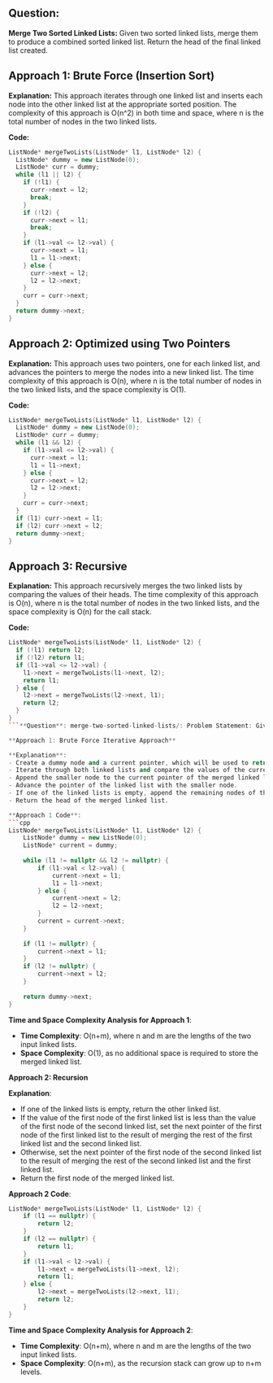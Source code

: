 ## Question:
**Merge Two Sorted Linked Lists:** Given two sorted linked lists, merge them to produce a combined sorted linked list. Return the head of the final linked list created.

## Approach 1: Brute Force (Insertion Sort)
**Explanation:**
This approach iterates through one linked list and inserts each node into the other linked list at the appropriate sorted position. The complexity of this approach is O(n^2) in both time and space, where n is the total number of nodes in the two linked lists.

**Code:**
```cpp
ListNode* mergeTwoLists(ListNode* l1, ListNode* l2) {
  ListNode* dummy = new ListNode(0);
  ListNode* curr = dummy;
  while (l1 || l2) {
    if (!l1) {
      curr->next = l2;
      break;
    }
    if (!l2) {
      curr->next = l1;
      break;
    }
    if (l1->val <= l2->val) {
      curr->next = l1;
      l1 = l1->next;
    } else {
      curr->next = l2;
      l2 = l2->next;
    }
    curr = curr->next;
  }
  return dummy->next;
}
```

## Approach 2: Optimized using Two Pointers
**Explanation:**
This approach uses two pointers, one for each linked list, and advances the pointers to merge the nodes into a new linked list. The time complexity of this approach is O(n), where n is the total number of nodes in the two linked lists, and the space complexity is O(1).

**Code:**
```cpp
ListNode* mergeTwoLists(ListNode* l1, ListNode* l2) {
  ListNode* dummy = new ListNode(0);
  ListNode* curr = dummy;
  while (l1 && l2) {
    if (l1->val <= l2->val) {
      curr->next = l1;
      l1 = l1->next;
    } else {
      curr->next = l2;
      l2 = l2->next;
    }
    curr = curr->next;
  }
  if (l1) curr->next = l1;
  if (l2) curr->next = l2;
  return dummy->next;
}
```

## Approach 3: Recursive
**Explanation:**
This approach recursively merges the two linked lists by comparing the values of their heads. The time complexity of this approach is O(n), where n is the total number of nodes in the two linked lists, and the space complexity is O(n) for the call stack.

**Code:**
```cpp
ListNode* mergeTwoLists(ListNode* l1, ListNode* l2) {
  if (!l1) return l2;
  if (!l2) return l1;
  if (l1->val <= l2->val) {
    l1->next = mergeTwoLists(l1->next, l2);
    return l1;
  } else {
    l2->next = mergeTwoLists(l2->next, l1);
    return l2;
  }
}
```**Question**: merge-two-sorted-linked-lists/: Problem Statement: Given two sorted linked lists, merge them to produce a combined sorted linked list. Return the head of the final linked list created.

**Approach 1: Brute Force Iterative Approach**

**Explanation**:
- Create a dummy node and a current pointer, which will be used to return the head of the merged linked list.
- Iterate through both linked lists and compare the values of the current nodes.
- Append the smaller node to the current pointer of the merged linked list and advance the current pointer.
- Advance the pointer of the linked list with the smaller node.
- If one of the linked lists is empty, append the remaining nodes of the other linked list to the merged linked list.
- Return the head of the merged linked list.

**Approach 1 Code**:
```cpp
ListNode* mergeTwoLists(ListNode* l1, ListNode* l2) {
    ListNode* dummy = new ListNode(0);
    ListNode* current = dummy;
    
    while (l1 != nullptr && l2 != nullptr) {
        if (l1->val < l2->val) {
            current->next = l1;
            l1 = l1->next;
        } else {
            current->next = l2;
            l2 = l2->next;
        }
        current = current->next;
    }
    
    if (l1 != nullptr) {
        current->next = l1;
    }
    if (l2 != nullptr) {
        current->next = l2;
    }
    
    return dummy->next;
}
```

**Time and Space Complexity Analysis for Approach 1**:
- **Time Complexity**: O(n+m), where n and m are the lengths of the two input linked lists.
- **Space Complexity**: O(1), as no additional space is required to store the merged linked list.

**Approach 2: Recursion**

**Explanation**:
- If one of the linked lists is empty, return the other linked list.
- If the value of the first node of the first linked list is less than the value of the first node of the second linked list, set the next pointer of the first node of the first linked list to the result of merging the rest of the first linked list and the second linked list.
- Otherwise, set the next pointer of the first node of the second linked list to the result of merging the rest of the second linked list and the first linked list.
- Return the first node of the merged linked list.

**Approach 2 Code**:
```cpp
ListNode* mergeTwoLists(ListNode* l1, ListNode* l2) {
    if (l1 == nullptr) {
        return l2;
    }
    if (l2 == nullptr) {
        return l1;
    }
    if (l1->val < l2->val) {
        l1->next = mergeTwoLists(l1->next, l2);
        return l1;
    } else {
        l2->next = mergeTwoLists(l2->next, l1);
        return l2;
    }
}
```

**Time and Space Complexity Analysis for Approach 2**:
- **Time Complexity**: O(n+m), where n and m are the lengths of the two input linked lists.
- **Space Complexity**: O(n+m), as the recursion stack can grow up to n+m levels.